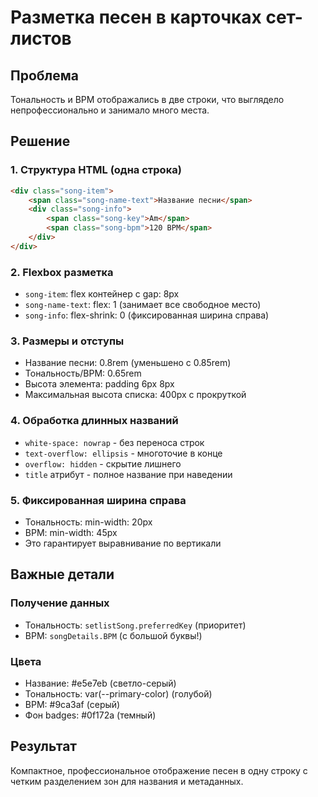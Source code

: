 # Разметка песен в карточках сет-листов

## Проблема
Тональность и BPM отображались в две строки, что выглядело непрофессионально и занимало много места.

## Решение

### 1. Структура HTML (одна строка)
```html
<div class="song-item">
    <span class="song-name-text">Название песни</span>
    <div class="song-info">
        <span class="song-key">Am</span>
        <span class="song-bpm">120 BPM</span>
    </div>
</div>
```

### 2. Flexbox разметка
- `song-item`: flex контейнер с gap: 8px
- `song-name-text`: flex: 1 (занимает все свободное место)
- `song-info`: flex-shrink: 0 (фиксированная ширина справа)

### 3. Размеры и отступы
- Название песни: 0.8rem (уменьшено с 0.85rem)
- Тональность/BPM: 0.65rem
- Высота элемента: padding 6px 8px
- Максимальная высота списка: 400px с прокруткой

### 4. Обработка длинных названий
- `white-space: nowrap` - без переноса строк
- `text-overflow: ellipsis` - многоточие в конце
- `overflow: hidden` - скрытие лишнего
- `title` атрибут - полное название при наведении

### 5. Фиксированная ширина справа
- Тональность: min-width: 20px
- BPM: min-width: 45px
- Это гарантирует выравнивание по вертикали

## Важные детали

### Получение данных
- Тональность: `setlistSong.preferredKey` (приоритет)
- BPM: `songDetails.BPM` (с большой буквы!)

### Цвета
- Название: #e5e7eb (светло-серый)
- Тональность: var(--primary-color) (голубой)
- BPM: #9ca3af (серый)
- Фон badges: #0f172a (темный)

## Результат
Компактное, профессиональное отображение песен в одну строку с четким разделением зон для названия и метаданных.